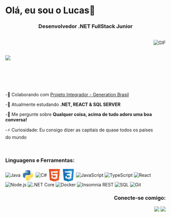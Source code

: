 <h1 align="left">Olá, eu sou o Lucas👋 </h1>
<h3 align="center">Desenvolvedor .NET FullStack Junior</h3>
<br>

<div align="center">
<img align="right" alt="GIF" height="320em" src="https://github.com/apaixav/apaixav/assets/140087622/b9cae5dd-18c4-455f-9ebf-ac0b66b04730" />


</div>

<br>
<br>


<p align="left">
  <img  height="180em" src="https://github-readme-stats.vercel.app/api/top-langs/?username=apaixav&layout=compact&theme=bear"/>
</p>
<br><br><br><br>

<div align="left">
  
-👯 Colaborando com [Projeto Integrador - Generation Brasil](https://github.com/mateusSiqueira2004/DB-PIGeneration-DER.git)
  
-🌱 Atualmente estudando **.NET, REACT & SQL SERVER**

-💬 Me pergunte sobre **Qualquer coisa, acima de tudo adoro uma boa conversa!**
  
-⚡ Curiosidade: Eu consigo dizer as capitais de quase todos os países do mundo



</div>
<br>
<h3 align="left">Linguagens e Ferramentas:</h3>
<div style="display: inline_block" align="left">
  <img align="center" alt="Java" title="Java" height="40" width="40" src="https://cdn.jsdelivr.net/gh/devicons/devicon/icons/java/java-original.svg">
  <img align="center" alt="Python" title="Python" height="40" width="40" src="https://raw.githubusercontent.com/devicons/devicon/master/icons/python/python-original.svg">
  <img align='center' alt='C#' title="C#" height="40" width="40" src="https://cdn.jsdelivr.net/gh/devicons/devicon/icons/csharp/csharp-original.svg">
  <img align="center" alt="HTML" title="HTML5" height="40" width="40" src="https://raw.githubusercontent.com/devicons/devicon/master/icons/html5/html5-original.svg">
  <img align="center" alt="CSS" title="CSS3" height="40" width="40"" src="https://raw.githubusercontent.com/devicons/devicon/master/icons/css3/css3-original.svg">
  <img align="center" alt="JavaScript" title="JavaScript" height="40" width="40" src="https://cdn.jsdelivr.net/gh/devicons/devicon/icons/javascript/javascript-original.svg">
  <img align="center" alt="TypeScript" title="TypeScript" height="40" width="40" src="https://cdn.jsdelivr.net/gh/devicons/devicon/icons/typescript/typescript-original.svg">
  <img align="center" alt="React" title="React" height="40" width="40" src="https://cdn.jsdelivr.net/gh/devicons/devicon/icons/react/react-original.svg">
  <img align="center" alt="Node.js" title="Node.js" height="40" width="40" src="https://cdn.jsdelivr.net/gh/devicons/devicon/icons/nodejs/nodejs-original.svg">
  <img align="center" alt=".NET Core" title=".NET Core" height="40" width="40" src="https://cdn.jsdelivr.net/gh/devicons/devicon/icons/dotnetcore/dotnetcore-original.svg"> 
  <img align="center" alt="Docker" title="Docker" height="40" width="40" src="https://cdn.jsdelivr.net/gh/devicons/devicon/icons/docker/docker-original.svg"> 
  <img align="center" alt="Insomnia REST" title="Insomnia REST" height="40" width="30" src="https://seeklogo.com/images/I/insomnia-logo-A35E09EB19-seeklogo.com.png">
  <img align="center" alt="SQL" title="SQL" height="40" width="40" src="https://cyclr.com/wp-content/uploads/2022/03/ext-550.png"/>
  <img align="center" alt="Git" title="Git" height="40" width="40" src="https://cdn.jsdelivr.net/gh/devicons/devicon/icons/git/git-original.svg">
  <h3 align="right">Conecte-se comigo:</h3>
  <p align="right">
  <a  href = "mailto:lucasrib01@gmail.com"><img src="https://img.shields.io/badge/-Gmail-%23333?style=for-the-badge&logo=gmail&logoColor=white" target="_blank"></a>
  <a  href="https://www.linkedin.com/in/lucasribeiropaixao/" target="_blank"><img src="https://img.shields.io/badge/-LinkedIn-%230077B5?style=for-the-badge&logo=linkedin&logoColor=white" target="_blank">
    
</p>
</div>







  
